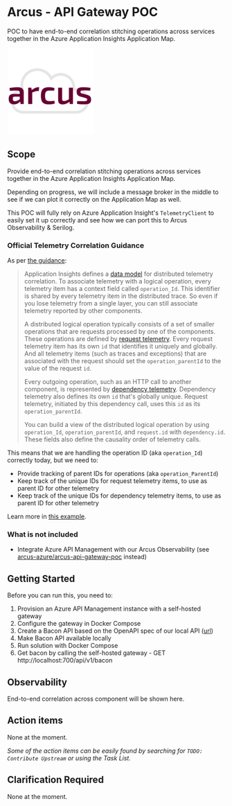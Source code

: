 # Arcus - API Gateway POC

POC to have end-to-end correlation stitching operations across services together in the Azure Application Insights Application Map.

![Arcus](https://raw.githubusercontent.com/arcus-azure/arcus/master/media/arcus.png)

## Scope

Provide end-to-end correlation stitching operations across services together in the Azure Application Insights Application Map.

Depending on progress, we will include a message broker in the middle to see if we can plot it correctly on the Application Map as well.

This POC will fully rely on Azure Application Insight's `TelemetryClient` to easily set it up correctly and see how we can port this to Arcus Observability & Serilog.

### Official Telemetry Correlation Guidance

As per [the guidance](https://docs.microsoft.com/en-us/azure/azure-monitor/app/correlation#data-model-for-telemetry-correlation):

> Application Insights defines a [data model](../../azure-monitor/app/data-model.md) for distributed telemetry correlation. To associate telemetry with a logical operation, every telemetry item has a context field called `operation_Id`. This identifier is shared by every telemetry item in the distributed trace. So even if you lose telemetry from a single layer, you can still associate telemetry reported by other components.
> 
> A distributed logical operation typically consists of a set of smaller operations that are requests processed by one of the components. These operations are defined by [request telemetry](../../azure-monitor/app/data-model-request-telemetry.md). Every request telemetry item has its own `id` that identifies it uniquely and globally. And all telemetry items (such as traces and exceptions) that are associated with the request should set the `operation_parentId` to the value of the request `id`.
> 
> Every outgoing operation, such as an HTTP call to another component, is represented by [dependency telemetry](../../azure-monitor/app/data-model-dependency-telemetry.md). Dependency telemetry also defines its own `id` that's globally unique. Request telemetry, initiated by this dependency call, uses this `id` as its `operation_parentId`.
> 
> You can build a view of the distributed logical operation by using `operation_Id`, `operation_parentId`, and `request.id` with `dependency.id`. These fields also define the causality order of telemetry calls.

This means that we are handling the operation ID (aka `operation_Id`) correctly today, but we need to:

- Provide tracking of parent IDs for operations (aka `operation_ParentId`)
- Keep track of the unique IDs for request telemetry items, to use as parent ID for other telemetry
- Keep track of the unique IDs for dependency telemetry items, to use as parent ID for other telemetry

Learn more in [this example](https://docs.microsoft.com/en-us/azure/azure-monitor/app/correlation#example).

### What is not included

- Integrate Azure API Management with our Arcus Observability (see [arcus-azure/arcus-api-gateway-poc](https://github.com/arcus-azure/arcus-api-gateway-poc) instead)

## Getting Started

Before you can run this, you need to:

1. Provision an Azure API Management instance with a self-hosted gateway
2. Configure the gateway in Docker Compose
3. Create a Bacon API based on the OpenAPI spec of our local API ([url](http://localhost:789/api/docs/index.html))
4. Make Bacon API available locally
5. Run solution with Docker Compose
6. Get bacon by calling the self-hosted gateway - GET http://localhost:700/api/v1/bacon

## Observability

End-to-end correlation across component will be shown here.

## Action items

None at the moment.

_Some of the action items can be easily found by searching for `TODO: Contribute Upstream` or using the Task List._

## Clarification Required

None at the moment.
